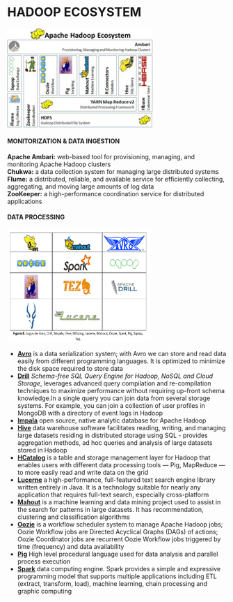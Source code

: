 # HADOOP ECOSYSTEM
<p align="left">
  <img width="335" heigth="320" src="images/Hadoop-Hadoop_Ecosystem.png?raw=true" alt="Hadoop Ecosystem"/>
</p>

#### MONITORIZATION & DATA INGESTION
**Apache Ambari:** web-based tool for provisioning, managing, and monitoring Apache Hadoop clusters  
**Chukwa:** a data collection system for managing large distributed systems  
**Flume:** a distributed, reliable, and available service for efficiently collecting, aggregating, and moving large amounts of log data  
**ZooKeeper:** a high-performance coordination service for distributed applications

#### DATA PROCESSING
<p align="left">
  <img width="330" height="260" src="images/Hadoop-Data_Processing.png?raw=true" alt="Hadoop Ecosystem - Data Processing"/>
</p>

- **[Avro](http://avro.apache.org/)** is a data serialization system; with Avro we can store and read data easily from different programming languages. It is optimized to minimize the disk space required to store data  
- **[Drill](https://drill.apache.org/)** _Schema-free SQL Query Engine for Hadoop, NoSQL and Cloud Storage_, leverages advanced query compilation and re-compilation techniques to maximize performance without requiring up-front schema knowledge.In a single query you can join data from several storage systems. For example, you can join a collection of user profiles in MongoDB with a directory of event logs in Hadoop  
- **[Impala](https://impala.apache.org/)** open source, native analytic database for Apache Hadoop  
- **[Hive](https://hive.apache.org/)** data warehouse software facilitates reading, writing, and managing large datasets residing in distributed storage using SQL - provides aggregation methods, ad hoc queries and analysis of large datasets stored in Hadoop  
- **[HCatalog](https://cwiki.apache.org/confluence/display/Hive/HCatalog)** is a table and storage management layer for Hadoop that enables users with different data processing tools — Pig, MapReduce — to more easily read and write data on the grid  
- **[Lucerne](http://lucene.apache.org/core/)** a high-performance, full-featured text search engine library written entirely in Java. It is a technology suitable for nearly any application that requires full-text search, especially cross-platform  
- **[Mahout](http://mahout.apache.org/)** is a machine learning and data mining project used to assist in the search for patterns in large datasets. It has recommendation, clustering and classification algorithms  
- **[Oozie](http://oozie.apache.org/)** is a workflow scheduler system to manage Apache Hadoop jobs; Oozie Workflow jobs are Directed Acyclical Graphs (DAGs) of actions; Oozie Coordinator jobs are recurrent Oozie Workflow jobs triggered by time (frequency) and data availability  
- **[Pig](http://pig.apache.org/)** High level procedural language used for data analysis and parallel process execution  
- **[Spark](https://spark.apache.org/)** data computing engine. Spark provides a simple and expressive programming model that supports multiple applications including ETL (extract, transform, load), machine learning, chain processing and graphic computing  


